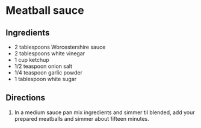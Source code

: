 Meatball sauce
==============

Ingredients
-----------

- 2 tablespoons Worcestershire sauce
- 2 tablespoons white vinegar
- 1 cup ketchup
- 1/2 teaspoon onion salt
- 1/4 teaspoon garlic powder
- 1 tablespoon white sugar

Directions
----------

1. In a medium sauce pan mix ingredients and simmer til blended, add your prepared meatballs and simmer about fifteen minutes.
